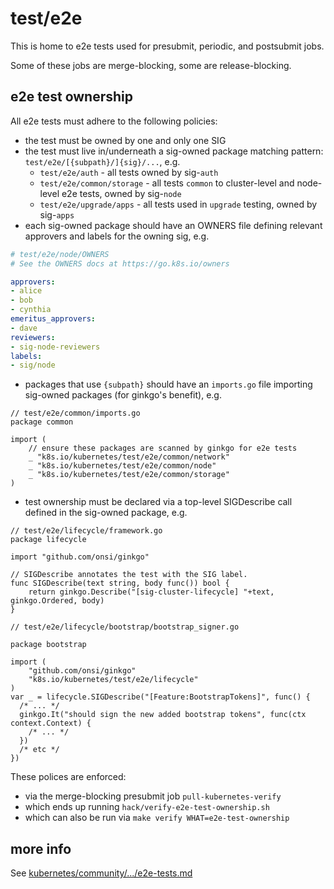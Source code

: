 # test/e2e

This is home to e2e tests used for presubmit, periodic, and postsubmit jobs.

Some of these jobs are merge-blocking, some are release-blocking.

## e2e test ownership

All e2e tests must adhere to the following policies:
- the test must be owned by one and only one SIG
- the test must live in/underneath a sig-owned package matching pattern: `test/e2e/[{subpath}/]{sig}/...`, e.g.
  - `test/e2e/auth` - all tests owned by sig-`auth`
  - `test/e2e/common/storage` - all tests `common` to cluster-level and node-level e2e tests, owned by sig-`node`
  - `test/e2e/upgrade/apps` - all tests used in `upgrade` testing, owned by sig-`apps`
- each sig-owned package should have an OWNERS file defining relevant approvers and labels for the owning sig, e.g.
```yaml
# test/e2e/node/OWNERS
# See the OWNERS docs at https://go.k8s.io/owners

approvers:
- alice
- bob
- cynthia
emeritus_approvers:
- dave
reviewers:
- sig-node-reviewers
labels:
- sig/node
```
- packages that use `{subpath}` should have an `imports.go` file importing sig-owned packages (for ginkgo's benefit), e.g.
```golang
// test/e2e/common/imports.go
package common

import (
	// ensure these packages are scanned by ginkgo for e2e tests
	_ "k8s.io/kubernetes/test/e2e/common/network"
	_ "k8s.io/kubernetes/test/e2e/common/node"
	_ "k8s.io/kubernetes/test/e2e/common/storage"
)
```
- test ownership must be declared via a top-level SIGDescribe call defined in the sig-owned package, e.g.
```golang
// test/e2e/lifecycle/framework.go
package lifecycle

import "github.com/onsi/ginkgo"

// SIGDescribe annotates the test with the SIG label.
func SIGDescribe(text string, body func()) bool {
	return ginkgo.Describe("[sig-cluster-lifecycle] "+text, ginkgo.Ordered, body)
}
```
```golang
// test/e2e/lifecycle/bootstrap/bootstrap_signer.go

package bootstrap

import (
	"github.com/onsi/ginkgo"
	"k8s.io/kubernetes/test/e2e/lifecycle"
)
var _ = lifecycle.SIGDescribe("[Feature:BootstrapTokens]", func() {
  /* ... */
  ginkgo.It("should sign the new added bootstrap tokens", func(ctx context.Context) {
    /* ... */
  })
  /* etc */
})
```

These polices are enforced:
- via the merge-blocking presubmit job `pull-kubernetes-verify`
- which ends up running `hack/verify-e2e-test-ownership.sh`
- which can also be run via `make verify WHAT=e2e-test-ownership`

## more info

See [kubernetes/community/.../e2e-tests.md](https://git.k8s.io/community/contributors/devel/sig-testing/e2e-tests.md)
